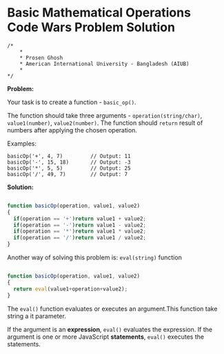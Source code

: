 # Basic Mathematical Operations Code Wars Problem Solution

```
/*
    *
    * Prosen Ghosh
    * American International University - Bangladesh (AIUB)
    *
*/
```

**Problem:**

Your task is to create a function - `basic_op()`.

The function should take three arguments - `operation(string/char)`, `value1(number)`, `value2(number)`. The function should `return` result of numbers after applying the chosen operation.

Examples:
```
basicOp('+', 4, 7)         // Output: 11
basicOp('-', 15, 18)       // Output: -3
basicOp('*', 5, 5)         // Output: 25
basicOp('/', 49, 7)        // Output: 7
```

**Solution:**

```javascript

function basicOp(operation, value1, value2)
{
  if(operation == '+')return value1 + value2;
  if(operation == '-')return value1 - value2;
  if(operation == '*')return value1 * value2;
  if(operation == '/')return value1 / value2;
}
```
Another way of solving this problem is: `eval(string)` function

```javascript

function basicOp(operation, value1, value2)
{
  return eval(value1+operation+value2);
}
```

The `eval()` function evaluates or executes an argument.This function take string a it parameter.

If the argument is an **expression**, `eval()` evaluates the expression. If the argument is one or more JavaScript **statements**, `eval()` executes the statements.

